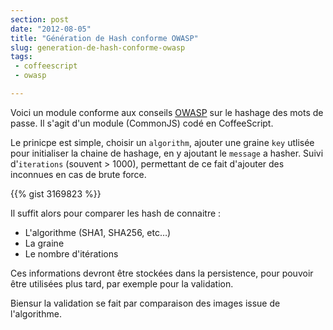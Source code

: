 ```yaml
---
section: post
date: "2012-08-05"
title: "Génération de Hash conforme OWASP"
slug: generation-de-hash-conforme-owasp
tags:
 - coffeescript
 - owasp

---
```


Voici un module conforme aux conseils [OWASP](https://www.owasp.org/index.php/Hashing_Java) sur le hashage des mots de passe. Il s'agit d'un module (CommonJS) codé en CoffeeScript.

Le prinicpe est simple, choisir un `algorithm`, ajouter une graine `key` utlisée pour initialiser la chaine de hashage, en y ajoutant le `message` a hasher. Suivi d'`iterations` (souvent > 1000), permettant de ce fait d'ajouter des inconnues en cas de brute force.

{{% gist 3169823 %}}

Il suffit alors pour comparer les hash de connaitre :

  * L'algorithme (SHA1, SHA256, etc…)
  * La graine
  * Le nombre d'itérations

Ces informations devront être stockées dans la persistence, pour pouvoir être utilisées plus tard, par exemple pour la validation.

Biensur la validation se fait par comparaison des images issue de l'algorithme.
